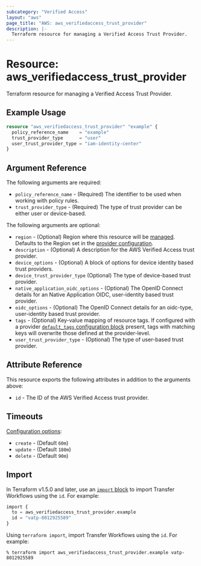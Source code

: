 ```yaml
---
subcategory: "Verified Access"
layout: "aws"
page_title: "AWS: aws_verifiedaccess_trust_provider"
description: |-
  Terraform resource for managing a Verified Access Trust Provider.
---
```


# Resource: aws_verifiedaccess_trust_provider

Terraform resource for managing a Verified Access Trust Provider.

## Example Usage

```terraform
resource "aws_verifiedaccess_trust_provider" "example" {
  policy_reference_name    = "example"
  trust_provider_type      = "user"
  user_trust_provider_type = "iam-identity-center"
}
```

## Argument Reference

The following arguments are required:

* `policy_reference_name` - (Required) The identifier to be used when working with policy rules.
* `trust_provider_type` - (Required) The type of trust provider can be either user or device-based.

The following arguments are optional:

* `region` - (Optional) Region where this resource will be [managed](https://docs.aws.amazon.com/general/latest/gr/rande.html#regional-endpoints). Defaults to the Region set in the [provider configuration](https://registry.terraform.io/providers/hashicorp/aws/latest/docs#aws-configuration-reference).
* `description` - (Optional) A description for the AWS Verified Access trust provider.
* `device_options` - (Optional) A block of options for device identity based trust providers.
* `device_trust_provider_type` (Optional) The type of device-based trust provider.
* `native_application_oidc_options` - (Optional) The OpenID Connect details for an Native Application OIDC, user-identity based trust provider.
* `oidc_options` - (Optional) The OpenID Connect details for an oidc-type, user-identity based trust provider.
* `tags` - (Optional) Key-value mapping of resource tags. If configured with a provider [`default_tags` configuration block](https://registry.terraform.io/providers/hashicorp/aws/latest/docs#default_tags-configuration-block) present, tags with matching keys will overwrite those defined at the provider-level.
* `user_trust_provider_type` - (Optional) The type of user-based trust provider.

## Attribute Reference

This resource exports the following attributes in addition to the arguments above:

* `id` - The ID of the AWS Verified Access trust provider.

## Timeouts

[Configuration options](https://developer.hashicorp.com/terraform/language/resources/syntax#operation-timeouts):

* `create` - (Default `60m`)
* `update` - (Default `180m`)
* `delete` - (Default `90m`)

## Import

In Terraform v1.5.0 and later, use an [`import` block](https://developer.hashicorp.com/terraform/language/import) to import Transfer Workflows using the `id`. For example:

```terraform
import {
  to = aws_verifiedaccess_trust_provider.example
  id = "vatp-8012925589"
}
```

Using `terraform import`, import Transfer Workflows using the  `id`. For example:

```console
% terraform import aws_verifiedaccess_trust_provider.example vatp-8012925589
```

